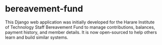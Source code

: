 # bereavement-fund
This Django web application was initially developed for the Harare Institute of Technology Staff Bereavement Fund to manage contributions, balances, payment history, and member details. It is now open-sourced to help others learn and build similar systems.
